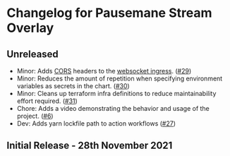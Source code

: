 # Changelog for Pausemane Stream Overlay

## Unreleased

-   Minor: Adds [CORS](https://developer.mozilla.org/en-US/docs/Web/HTTP/CORS) headers to the [websocket ingress](./chart/templates/ingress.yaml). ([#29](https://github.com/PokimaneSafety/pausemane-stream-overlay/pull/29))
-   Minor: Reduces the amount of repetition when specifying environment variables as secrets in the chart. ([#30](https://github.com/PokimaneSafety/pausemane-stream-overlay/pull/30))
-   Minor: Cleans up terraform infra definitions to reduce maintainability effort required. ([#31](https://github.com/PokimaneSafety/pausemane-stream-overlay/pull/31))
-   Chore: Adds a video demonstrating the behavior and usage of the project. ([#6](https://github.com/PokimaneSafety/pausemane-stream-overlay/pull/6))
-   Dev: Adds yarn lockfile path to action workflows ([#27](https://github.com/PokimaneSafety/pausemane-stream-overlay/pull/27))

## Initial Release - 28th November 2021
